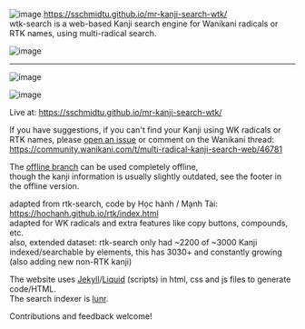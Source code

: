 ![image](https://user-images.githubusercontent.com/33069673/99188880-882d2080-275e-11eb-9016-ff7fa09f4826.png)
https://sschmidtu.github.io/mr-kanji-search-wtk/ <br>
wtk-search is a web-based Kanji search engine for Wanikani radicals or RTK names, using multi-radical search.

![image](https://user-images.githubusercontent.com/33069673/99188399-04723480-275c-11eb-89fe-1e953056957a.png)

---
![image](https://user-images.githubusercontent.com/33069673/99188451-53b86500-275c-11eb-9e16-00d043123529.png)

![image](https://user-images.githubusercontent.com/33069673/99188470-75195100-275c-11eb-8f6f-6e3c4e6d0d13.png)


Live at: https://sschmidtu.github.io/mr-kanji-search-wtk/

If you have suggestions, if you can't find your Kanji using WK radicals or RTK names, please [open an issue](https://github.com/sschmidTU/mr-kanji-search-wtk/issues)
or comment on the Wanikani thread:
https://community.wanikani.com/t/multi-radical-kanji-search-web/46781

The [offline branch](https://github.com/sschmidTU/mr-kanji-search-wtk/tree/offline) can be used completely offline,<br>
though the kanji information is usually slightly outdated, see the footer in the offline version.

adapted from rtk-search, code by Học hành / Mạnh Tài: https://hochanh.github.io/rtk/index.html <br>
adapted for WK radicals and extra features like copy buttons, compounds, etc.<br>
also, extended dataset: rtk-search only had ~2200 of ~3000 Kanji indexed/searchable by elements, this has 3030+ and constantly growing (also adding new non-RTK kanji)

The website uses [Jekyll](https://jekyllrb.com/)/[Liquid](https://github.com/Shopify/liquid/wiki/Liquid-for-Designers) (scripts) in html, css and js files to generate code/HTML.<br>
The search indexer is [lunr](https://lunrjs.com/).

Contributions and feedback welcome!

